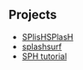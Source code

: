 ## Projects

* [SPlisHSPlasH](https://splishsplash.physics-simulation.org/)
* [splashsurf](https://splashsurf.physics-simulation.org/)
* [SPH tutorial](https://sph-tutorial.physics-simulation.org/)
